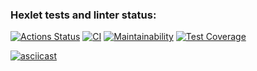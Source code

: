 ### Hexlet tests and linter status:
[![Actions Status](https://github.com/lasogno/frontend-project-lvl2/workflows/hexlet-check/badge.svg)](https://github.com/lasogno/frontend-project-lvl2/actions)
[![CI](https://github.com/lasogno/frontend-project-lvl2/actions/workflows/CI.yml/badge.svg)](https://github.com/lasogno/frontend-project-lvl2/actions/workflows/CI.yml)
[![Maintainability](https://api.codeclimate.com/v1/badges/32f854982deafd833fe7/maintainability)](https://codeclimate.com/github/lasogno/frontend-project-lvl2/maintainability)
[![Test Coverage](https://api.codeclimate.com/v1/badges/32f854982deafd833fe7/test_coverage)](https://codeclimate.com/github/lasogno/frontend-project-lvl2/test_coverage)

[![asciicast](https://asciinema.org/a/WUIvvI8T72UnKnLIP6Jc4jvKD.svg)](https://asciinema.org/a/WUIvvI8T72UnKnLIP6Jc4jvKD)
